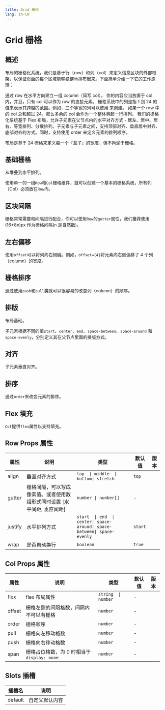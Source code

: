 ```yaml
---
title: Grid 栅格
lang: zh-CN
---
```



# Grid 栅格

## 概述

布局的栅格化系统，我们是基于行（row）和列（col）来定义信息区块的外部框架，以保证页面的每个区域能够稳健地排布起来。下面简单介绍一下它的工作原理：

通过 row 在水平方向建立一组 column（简写 col）。
你的内容应当放置于 col 内，并且，只有 col 可以作为 row 的直接元素。
栅格系统中的列是指 1 到 24 的值来表示其跨越的范围。例如，三个等宽的列可以使用 <Col span={8} /> 来创建。
如果一个 row 中的 col 总和超过 24，那么多余的 col 会作为一个整体另起一行排列。
我们的栅格化系统基于 Flex 布局，允许子元素在父节点内的水平对齐方式 - 居左、居中、居右、等宽排列、分散排列。子元素与子元素之间，支持顶部对齐、垂直居中对齐、底部对齐的方式。同时，支持使用 order 来定义元素的排列顺序。

布局是基于 24 栅格来定义每一个『盒子』的宽度，但不拘泥于栅格。

## 基础栅格

从堆叠到水平排列。

使用单一的一组`Row`和`Col`栅格组件，就可以创建一个基本的栅格系统，所有列（Col）必须放在`Row`内。

<demo src="../../../../example/grid/basic.svelte"></demo>

## 区块间隔

栅格常常需要和间隔进行配合，你可以使用`Row`的`gutter`属性，我们推荐使用 (16+8n)px 作为栅格间隔(n 是自然数)。

<demo src="../../../../example/grid/gutter.svelte"></demo>

## 左右偏移

使用`offset`可以将列向右侧偏。例如，`offset={4}`将元素向右侧偏移了 4 个列（column）的宽度。

<demo src="../../../../example/grid/offset.svelte"></demo>

## 栅格排序

通过使用`push`和`pull`类就可以很容易的改变列（column）的顺序。

<demo src="../../../../example/grid/push.svelte"></demo>

## 排版

布局基础。

子元素根据不同的值`start`、`center`、`end`、`space-between`、`space-around` 和 `space-evenly`，分别定义其在父节点里面的排版方式。

<demo src="../../../../example/grid/justify.svelte"></demo>

## 对齐

子元素垂直对齐。

<demo src="../../../../example/grid/align.svelte"></demo>

## 排序

通过`order`来改变元素的排序。

<demo src="../../../../example/grid/order.svelte"></demo>

## Flex 填充

`Col`提供`flex`属性以支持填充。

<demo src="../../../../example/grid/flex.svelte"></demo>

## Row Props 属性

| 属性    | 说明                                                                    | 类型                                                                     | 默认值  | 版本 |
| ------- | ----------------------------------------------------------------------- | ------------------------------------------------------------------------ | ------- | ---- |
| align   | 垂直对齐方式                                                            | `top  \| middle  \| bottom\| stretch`                                    | `top`   |      |
| gutter  | 栅格间隔，可以写成像素值。或者使用数组形式同时设置 [水平间距, 垂直间距] | `number \| number[]`                                                     | -       |      |
| justify | 水平排列方式                                                            | `start  \| end  \| center\| space-around\| space-between\| space-evenly` | `start` |      |
| wrap    | 是否自动换行                                                            | `boolean`                                                                | `true`  |      |

## Col Props 属性

| 属性   | 说明                                       | 类型                | 默认值 | 版本 |
| ------ | ------------------------------------------ | ------------------- | ------ | ---- |
| flex   | flex 布局属性                              | `string  \| number` | -      |      |
| offset | 栅格左侧的间隔格数，间隔内不可以有栅格     | `number`            | -      |      |
| order  | 栅格顺序                                   | `number`            | -      |      |
| pull   | 栅格向左移动格数                           | `number`            | -      |      |
| push   | 栅格向右移动格数                           | `number`            | -      |      |
| span   | 栅格占位格数，为 0 时相当于`display: none` | `number`            | -      |      |

## Slots 插槽

| 插槽名  | 说明           |
| ------- | -------------- |
| default | 自定义默认内容 |